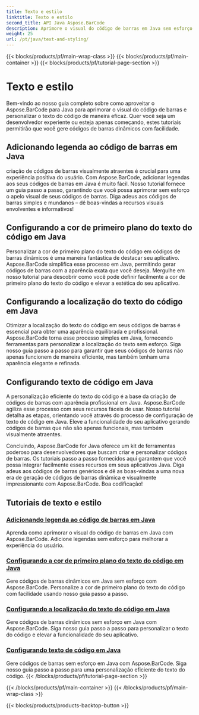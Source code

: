 ```yaml
---
title: Texto e estilo
linktitle: Texto e estilo
second_title: API Java Aspose.BarCode
description: Aprimore o visual do código de barras em Java sem esforço com Aspose.BarCode. Aprenda a adicionar legendas para melhorar a experiência do usuário. Personalize o texto do código em códigos de barras dinâmicos.
weight: 25
url: /pt/java/text-and-styling/
---
```


{{< blocks/products/pf/main-wrap-class >}}
{{< blocks/products/pf/main-container >}}
{{< blocks/products/pf/tutorial-page-section >}}

# Texto e estilo


Bem-vindo ao nosso guia completo sobre como aproveitar o Aspose.BarCode para Java para aprimorar o visual do código de barras e personalizar o texto do código de maneira eficaz. Quer você seja um desenvolvedor experiente ou esteja apenas começando, estes tutoriais permitirão que você gere códigos de barras dinâmicos com facilidade.

## Adicionando legenda ao código de barras em Java

criação de códigos de barras visualmente atraentes é crucial para uma experiência positiva do usuário. Com Aspose.BarCode, adicionar legendas aos seus códigos de barras em Java é muito fácil. Nosso tutorial fornece um guia passo a passo, garantindo que você possa aprimorar sem esforço o apelo visual de seus códigos de barras. Diga adeus aos códigos de barras simples e mundanos – dê boas-vindas a recursos visuais envolventes e informativos!

## Configurando a cor de primeiro plano do texto do código em Java

Personalizar a cor de primeiro plano do texto do código em códigos de barras dinâmicos é uma maneira fantástica de destacar seu aplicativo. Aspose.BarCode simplifica esse processo em Java, permitindo gerar códigos de barras com a aparência exata que você deseja. Mergulhe em nosso tutorial para descobrir como você pode definir facilmente a cor de primeiro plano do texto do código e elevar a estética do seu aplicativo.

## Configurando a localização do texto do código em Java

Otimizar a localização do texto do código em seus códigos de barras é essencial para obter uma aparência equilibrada e profissional. Aspose.BarCode torna esse processo simples em Java, fornecendo ferramentas para personalizar a localização do texto sem esforço. Siga nosso guia passo a passo para garantir que seus códigos de barras não apenas funcionem de maneira eficiente, mas também tenham uma aparência elegante e refinada.

## Configurando texto de código em Java

A personalização eficiente do texto do código é a base da criação de códigos de barras com aparência profissional em Java. Aspose.BarCode agiliza esse processo com seus recursos fáceis de usar. Nosso tutorial detalha as etapas, orientando você através do processo de configuração de texto de código em Java. Eleve a funcionalidade do seu aplicativo gerando códigos de barras que não são apenas funcionais, mas também visualmente atraentes.

Concluindo, Aspose.BarCode for Java oferece um kit de ferramentas poderoso para desenvolvedores que buscam criar e personalizar códigos de barras. Os tutoriais passo a passo fornecidos aqui garantem que você possa integrar facilmente esses recursos em seus aplicativos Java. Diga adeus aos códigos de barras genéricos e dê as boas-vindas a uma nova era de geração de códigos de barras dinâmica e visualmente impressionante com Aspose.BarCode. Boa codificação!

## Tutoriais de texto e estilo
### [Adicionando legenda ao código de barras em Java](./adding-caption-barcode/)
Aprenda como aprimorar o visual do código de barras em Java com Aspose.BarCode. Adicione legendas sem esforço para melhorar a experiência do usuário.
### [Configurando a cor de primeiro plano do texto do código em Java](./setting-code-text-foreground-color/)
Gere códigos de barras dinâmicos em Java sem esforço com Aspose.BarCode. Personalize a cor de primeiro plano do texto do código com facilidade usando nosso guia passo a passo.
### [Configurando a localização do texto do código em Java](./setting-code-text-location/)
Gere códigos de barras dinâmicos sem esforço em Java com Aspose.BarCode. Siga nosso guia passo a passo para personalizar o texto do código e elevar a funcionalidade do seu aplicativo.
### [Configurando texto de código em Java](./setting-code-text/)
Gere códigos de barras sem esforço em Java com Aspose.BarCode. Siga nosso guia passo a passo para uma personalização eficiente do texto do código.
{{< /blocks/products/pf/tutorial-page-section >}}

{{< /blocks/products/pf/main-container >}}
{{< /blocks/products/pf/main-wrap-class >}}

{{< blocks/products/products-backtop-button >}}
